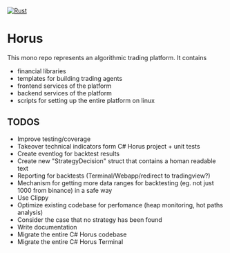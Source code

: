 [![Rust](https://github.com/int0x81/horus_rust_/actions/workflows/rust.yml/badge.svg)](https://github.com/int0x81/horus_edge/actions/workflows/rust.yml)

# Horus
This mono repo represents an algorithmic trading platform.
It contains
- financial libraries
- templates for building trading agents
- frontend services of the platform
- backend services of the platform
- scripts for setting up the entire platform on linux

## TODOS
- Improve testing/coverage
- Takeover technical indicators form C# Horus project + unit tests
- Create eventlog for backtest results
- Create new "StrategyDecision" struct that contains a homan readable text
- Reporting for backtests (Terminal/Webapp/redirect to tradingview?)
- Mechanism for getting more data ranges for backtesting (eg. not just 1000 from binance) in a safe way
- Use Clippy
- Optimize existing codebase for perfomance (heap monitoring, hot paths analysis)
- Consider the case that no strategy has been found
- Write documentation
- Migrate the entire C# Horus codebase
- Migrate the entire C# Horus Terminal
